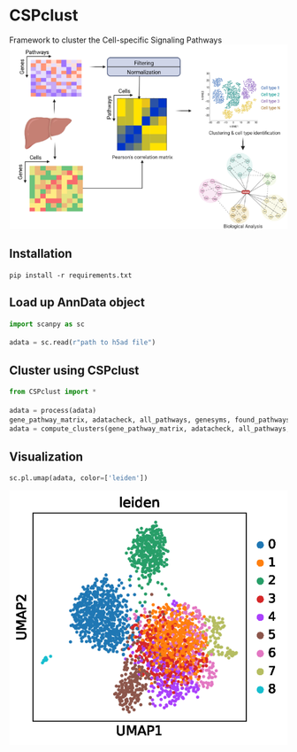 # CSPclust
 Framework to cluster the Cell-specific Signaling Pathways
 ![workflow of the proposed framework](framework.png)
## Installation 
```shell
pip install -r requirements.txt
```


## Load up AnnData object 
~~~ python
import scanpy as sc

adata = sc.read(r"path to h5ad file")
~~~

## Cluster using CSPclust
~~~ python
from CSPclust import *

adata = process(adata)
gene_pathway_matrix, adatacheck, all_pathways, genesyms, found_pathways = getpathways(adata)
adata = compute_clusters(gene_pathway_matrix, adatacheck, all_pathways, genesyms, found_pathways)

~~~

## Visualization
```python
sc.pl.umap(adata, color=['leiden'])
```
![UMAP](cluster.png)